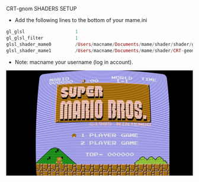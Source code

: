 CRT-gnom SHADERS SETUP

* Add the following lines to the bottom of your mame.ini

```elixir
gl_glsl                   1
gl_glsl_filter            1
glsl_shader_mame0         /Users/macname/Documents/mame/shader/shader/glsl_plain
glsl_shader_mame1         /Users/macname/Documents/mame/shader/CRT-geom/CRT-geom
```

* Note: macname your username (log in account).

![alt text](https://github.com/MameMess/MAME-MESS-for-Mac-OS-X/blob/master/Shader/CRT-geom/CRT-gnom.png?raw=true "Screenshot")
